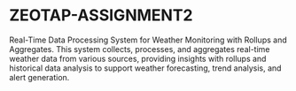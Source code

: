 # ZEOTAP-ASSIGNMENT2
Real-Time Data Processing System for Weather Monitoring with Rollups and Aggregates. This system collects, processes, and aggregates real-time weather data from various sources, providing insights with rollups and historical data analysis to support weather forecasting, trend analysis, and alert generation.

